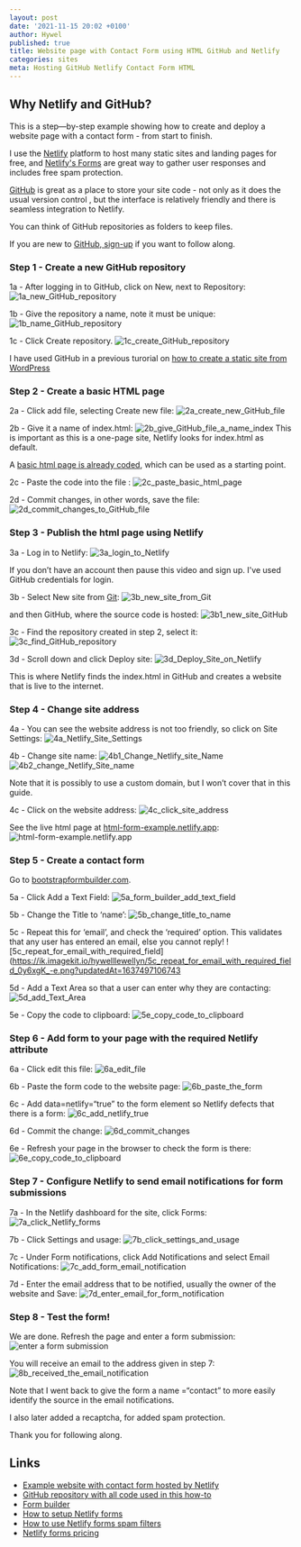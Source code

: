 ```yaml
---
layout: post
date: '2021-11-15 20:02 +0100'
author: Hywel
published: true
title: Website page with Contact Form using HTML GitHub and Netlify
categories: sites
meta: Hosting GitHub Netlify Contact Form HTML
---
```


## Why Netlify and GitHub?
This is a step—by-step example showing how to create and deploy a website page with a contact form - from start to finish.

I use the [Netlify](https://www.netlify.com) platform to host many static sites and landing pages for free, and [Netlify's Forms](https://www.netlify.com/products/forms/) are great way to gather user responses and includes free spam protection.

[GitHub](https://github.com) is great as a place to store your site code - not only as it does the usual version control , but the interface is relatively friendly and there is seamless integration to Netlify.

You can think of GitHub repositories as folders to keep files. 

If you are new to [GitHub, sign-up](https://github.com/signup) if you want to follow along. 

### Step 1 - Create a new GitHub repository
1a - After logging in to GitHub, click on New, next to Repository:
![1a_new_GitHub_repository](https://ik.imagekit.io/hywelllewellyn/1a_new_GitHub_repository_JGyj_qbzf.png?updatedAt=1637492860896)

1b - Give the repository a name, note it must be unique:
![1b_name_GitHub_repository](https://ik.imagekit.io/hywelllewellyn/1b_name_GitHub_repository_h6zY0IZWx.png?updatedAt=1637492810318)

1c - Click Create repository.
![1c_create_GitHub_repository](https://ik.imagekit.io/hywelllewellyn/1c_create_GitHub_repository_iyLdN7CNr.png?updatedAt=1637492710345)

I have used GitHub in a previous turorial on [how to create a static site from WordPress](https://www.hywel.me/static/site/wordpress/2016/07/17/fast-free-static-website-with-wordpress-and-github-pages.html)

### Step 2 - Create a basic HTML page
2a - Click add file, selecting Create new file:
![2a_create_new_GitHub_file](https://ik.imagekit.io/hywelllewellyn/2a_create_new_GitHub_file_1ErpBpdIDI.png?updatedAt=1637492853585)

2b - Give it a name of index.html: 
![2b_give_GitHub_file_a_name_index](https://ik.imagekit.io/hywelllewellyn/2b_give_GitHub_file_a_name_index_Q4wSfYsMC.png?updatedAt=1637492837704)
This is important as this is a one-page site, Netlify looks for index.html as default. 

A [basic html page is already coded](https://github.com/hyweljohnllewellyn/html-form-netflify-example/blob/main/index_without_form.html), which can be used as a starting point. 

2c - Paste the code into the file :
![2c_paste_basic_html_page](https://ik.imagekit.io/hywelllewellyn/2c_paste_basic_html_page__gJ3T1dkf6.png?updatedAt=1637492845783)

2d - Commit changes, in other words, save the file:
![2d_commit_changes_to_GitHub_file](https://ik.imagekit.io/hywelllewellyn/2d_commit_changes_to_GitHub_file_fYsX4_iQd.png?updatedAt=1637492826385)

### Step 3 - Publish the html page using Netlify
3a - Log in to Netlify:
![3a_login_to_Netlify](https://ik.imagekit.io/hywelllewellyn/3a_login_to_Netlify_toufEROMn.png?updatedAt=1637495642423)

If you don’t have an account then pause this video and sign up. I've used GitHub credentials for login. 

3b - Select New site from [Git](https://en.wikipedia.org/wiki/Git):
![3b_new_site_from_Git](https://ik.imagekit.io/hywelllewellyn/3b_new_site_from_Git_W-smh1i9X.png?updatedAt=1637495652292)

and then GitHub, where the source code is hosted:
![3b1_new_site_GitHub](https://ik.imagekit.io/hywelllewellyn/3b1_new_site_GitHub_QKJpXoPfF.png?updatedAt=1637495657760)

3c - Find the repository created in step 2, select it:
![3c_find_GitHub_repository](https://ik.imagekit.io/hywelllewellyn/3c_find_GitHub_repository__ynt1XMP6z.png?updatedAt=1637495663899)

3d - Scroll down and click Deploy site:
![3d_Deploy_Site_on_Netlify](https://ik.imagekit.io/hywelllewellyn/3d_Deploy_Site_on_Netlify_G9W6nmop_.png?updatedAt=1637495671665)

This is where Netlify finds the index.html in GitHub and creates a website that is live to the internet.

### Step 4 - Change site address
4a - You can see the website address is not too friendly, so click on Site Settings: 
![4a_Netlify_Site_Settings](https://ik.imagekit.io/hywelllewellyn/4a_Netlify_Site_Settings_W-9atzYEB.png?updatedAt=1637496048758)

4b - Change site name:
![4b1_Change_Netlify_site_Name](https://ik.imagekit.io/hywelllewellyn/4b1_Change_Netlify_site_Name__oPzoahQ-.png?updatedAt=1637496231136)
![4b2_change_Netlify_Site_name](https://ik.imagekit.io/hywelllewellyn/4b2_change_Netlify_Site_name_5WxJ1BUMm.png?updatedAt=1637496228341)

Note that it is possibly to use a custom domain, but I won’t cover that in this guide.

4c - Click on the website address:
![4c_click_site_address](https://ik.imagekit.io/hywelllewellyn/4c_click_site_address_9rBlstWtD.png?updatedAt=1637496462811)

See the live html page at [html-form-example.netlify.app](https://html-form-example.netlify.app):
![html-form-example.netlify.app](https://ik.imagekit.io/hywelllewellyn/4c2_Live_at_html-form-example_LU8-nzixK.png?updatedAt=1637496469154)

### Step 5 - Create a contact form
Go to [bootstrapformbuilder.com](https://bootstrapformbuilder.com).

5a - Click Add a Text Field:
![5a_form_builder_add_text_field](https://ik.imagekit.io/hywelllewellyn/5a_form_builder_add_text_field_h8LNDoqLL.png?updatedAt=1637496889870)

5b - Change the Title to ‘name’:
![5b_change_title_to_name](https://ik.imagekit.io/hywelllewellyn/5b_change_title_to_name_u1BYYLhmy.png?updatedAt=1637496894674)

5c - Repeat this for ‘email’, and check the ‘required’ option. This validates that any user has entered an email, else you cannot reply!
![5c_repeat_for_email_with_required_field](https://ik.imagekit.io/hywelllewellyn/5c_repeat_for_email_with_required_field_0y6xgK_-e.png?updatedAt=1637497106743

5d - Add a Text Area so that a user can enter why they are contacting:
![5d_add_Text_Area](https://ik.imagekit.io/hywelllewellyn/5d_add_Text_Area_CMPw_-Dipw.png?updatedAt=1637496904450)

5e - Copy the code to clipboard:
![5e_copy_code_to_clipboard](https://ik.imagekit.io/hywelllewellyn/5e_copy_code_to_clipboard_SPZm56Ntw.png?updatedAt=1637496909435)

### Step 6 - Add form to your page with the required Netlify attribute
6a - Click edit this file:
![6a_edit_file](https://ik.imagekit.io/hywelllewellyn/6a_edit_file__4lnaMiZKv.png?updatedAt=1637497814344)

6b - Paste the form code to the website page:
![6b_paste_the_form](https://ik.imagekit.io/hywelllewellyn/6b_paste_the_form_45hN7-vqV.png?updatedAt=1637497824227)

6c - Add data=netlify=“true” to the form element so Netlify defects that there is a form:
![6c_add_netlify_true](https://ik.imagekit.io/hywelllewellyn/6c_add_netlify_true_-Ga7E-yg4M.png?updatedAt=1637497831877)

6d - Commit the change:
![6d_commit_changes](https://ik.imagekit.io/hywelllewellyn/6d_commit_changes__bZItGd8oc.png?updatedAt=1637497837015)

6e - Refresh your page in the browser to check the form is there:
![6e_copy_code_to_clipboard](https://ik.imagekit.io/hywelllewellyn/6e_check_the_form_is_live_6ZXtjUsTx.png?updatedAt=1637497841532)

### Step 7 - Configure Netlify to send email notifications for form submissions 
7a - In the Netlify dashboard for the site, click Forms:
![7a_click_Netlify_forms](https://ik.imagekit.io/hywelllewellyn/7a_click_Netlify_forms_aN6ZnSV32.png?updatedAt=1637498470963)

7b - Click Settings and usage:
![7b_click_settings_and_usage](https://ik.imagekit.io/hywelllewellyn/7b_click_settings_and_usage_Egz3B3iWE.png?updatedAt=16374988811803)

7c - Under Form notifications, click Add Notifications and select Email Notifications:
![7c_add_form_email_notification](https://ik.imagekit.io/hywelllewellyn/7c_add_form_email_notification_Z51ku3CGi.png?updatedAt=1637498887151)

7d - Enter the email address that to be notified, usually the owner of the website and Save:
![7d_enter_email_for_form_notification](https://ik.imagekit.io/hywelllewellyn/7d_enter_email_for_form_notification_j6cg5F4U5.png?updatedAt=1637498892788)

### Step 8 - Test the form!
We are done. Refresh the page and enter a form submission:
![enter a form submission](https://ik.imagekit.io/hywelllewellyn/8a_submit_form__VJUnAsiHT.png?updatedAt=1637499123259)

You will receive an email to the address given in step 7:
![8b_received_the_email_notification](https://ik.imagekit.io/hywelllewellyn/8b_received_the_email_notification_D9xl06HUZ.png?updatedAt=1637499127616)

Note that I went back to give the form a name =“contact” to more easily identify the source in the email notifications.

I also later added a recaptcha, for added spam protection.

Thank you for following along.

## Links
- [Example website with contact form hosted by Netlify](https://html-form-example.netlify.app)
- [GitHub repository with all code used in this how-to](https://github.com/hyweljohnllewellyn/html-form-netflify-example)
- [Form builder](https://bootstrapformbuilder.com)
- [How to setup Netlify forms](https://docs.netlify.com/forms/setup/)
- [How to use Netlify forms spam filters](https://docs.netlify.com/forms/spam-filters/)
- [Netlify forms pricing](https://www.netlify.com/pricing/?_ga=2.16704886.1902366666.1636880523-1782783829.1636880523#add-ons-forms)